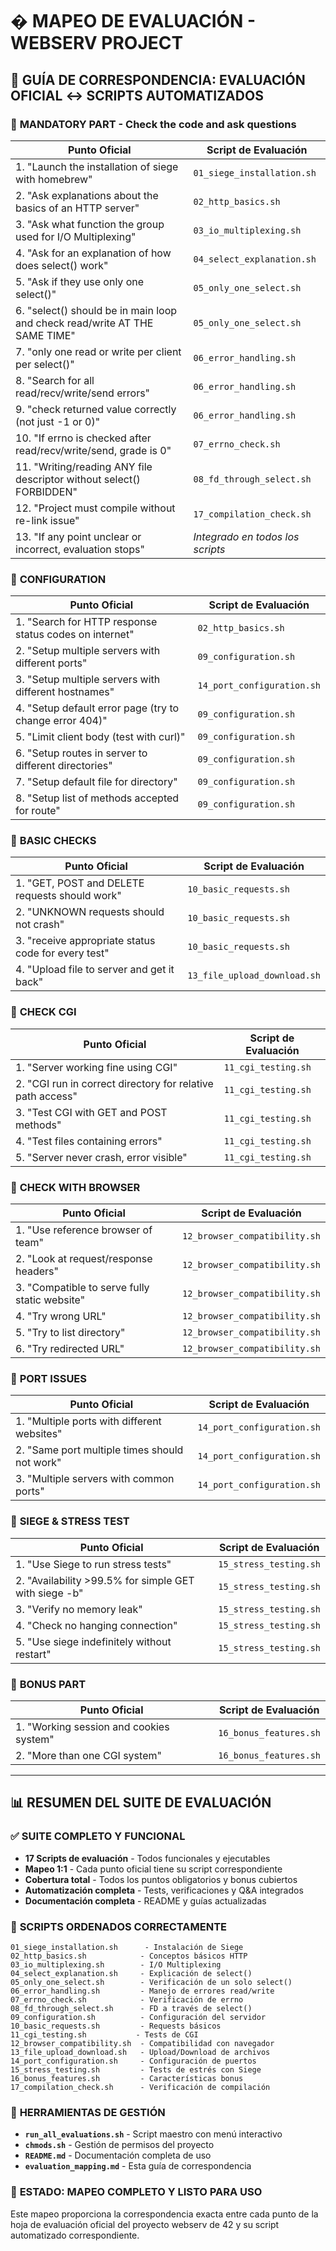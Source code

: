 # � MAPEO DE EVALUACIÓN - WEBSERV PROJECT

## 🎯 **GUÍA DE CORRESPONDENCIA: EVALUACIÓN OFICIAL ↔ SCRIPTS AUTOMATIZADOS**

### 🚨 **MANDATORY PART - Check the code and ask questions**

| Punto Oficial                                                              | Script de Evaluación             |
|----------------------------------------------------------------------------|----------------------------------|
| 1. "Launch the installation of siege with homebrew"                        | `01_siege_installation.sh`       |
| 2. "Ask explanations about the basics of an HTTP server"                   | `02_http_basics.sh`              |
| 3. "Ask what function the group used for I/O Multiplexing"                 | `03_io_multiplexing.sh`          |
| 4. "Ask for an explanation of how does select() work"                      | `04_select_explanation.sh`       |
| 5. "Ask if they use only one select()"                                     | `05_only_one_select.sh`          |
| 6. "select() should be in main loop and check read/write AT THE SAME TIME" | `05_only_one_select.sh`          |
| 7. "only one read or write per client per select()"                        | `06_error_handling.sh`           |
| 8. "Search for all read/recv/write/send errors"                            | `06_error_handling.sh`           |
| 9. "check returned value correctly (not just -1 or 0)"                     | `06_error_handling.sh`           |
| 10. "If errno is checked after read/recv/write/send, grade is 0"           | `07_errno_check.sh`              |
| 11. "Writing/reading ANY file descriptor without select() FORBIDDEN"       | `08_fd_through_select.sh`        |
| 12. "Project must compile without re-link issue"                           | `17_compilation_check.sh`        |
| 13. "If any point unclear or incorrect, evaluation stops"                  | *Integrado en todos los scripts* |

### 🚨 **CONFIGURATION**

| Punto Oficial                                               | Script de Evaluación         |
|-------------------------------------------------------------|------------------------------|
| 1. "Search for HTTP response status codes on internet"      | `02_http_basics.sh`          |
| 2. "Setup multiple servers with different ports"            | `09_configuration.sh`        |
| 3. "Setup multiple servers with different hostnames"        | `14_port_configuration.sh`   |
| 4. "Setup default error page (try to change error 404)"     | `09_configuration.sh`        |
| 5. "Limit client body (test with curl)"                     | `09_configuration.sh`        |
| 6. "Setup routes in server to different directories"        | `09_configuration.sh`        |
| 7. "Setup default file for directory"                       | `09_configuration.sh`        |
| 8. "Setup list of methods accepted for route"               | `09_configuration.sh`        |

### 🚨 **BASIC CHECKS**

| Punto Oficial                                       | Script de Evaluación         |
|-----------------------------------------------------|------------------------------|
| 1. "GET, POST and DELETE requests should work"      | `10_basic_requests.sh`       |
| 2. "UNKNOWN requests should not crash"              | `10_basic_requests.sh`       |
| 3. "receive appropriate status code for every test" | `10_basic_requests.sh`       |
| 4. "Upload file to server and get it back"          | `13_file_upload_download.sh` |

### 🚨 **CHECK CGI**

| Punto Oficial                                               | Script de Evaluación         |
|-------------------------------------------------------------|------------------------------|
| 1. "Server working fine using CGI"                          | `11_cgi_testing.sh`          |
| 2. "CGI run in correct directory for relative path access"  | `11_cgi_testing.sh`          |
| 3. "Test CGI with GET and POST methods"                     | `11_cgi_testing.sh`          |
| 4. "Test files containing errors"                           | `11_cgi_testing.sh`          |
| 5. "Server never crash, error visible"                      | `11_cgi_testing.sh`          |

### 🚨 **CHECK WITH BROWSER**

| Punto Oficial                                       | Script de Evaluación          |
|-----------------------------------------------------|-------------------------------|
| 1. "Use reference browser of team"                  | `12_browser_compatibility.sh` |
| 2. "Look at request/response headers"               | `12_browser_compatibility.sh` |
| 3. "Compatible to serve fully static website"       | `12_browser_compatibility.sh` |
| 4. "Try wrong URL"                                  | `12_browser_compatibility.sh` |
| 5. "Try to list directory"                          | `12_browser_compatibility.sh` |
| 6. "Try redirected URL"                             | `12_browser_compatibility.sh` |

### 🚨 **PORT ISSUES**

| Punto Oficial                                       | Script de Evaluación         |
|-----------------------------------------------------|------------------------------|
| 1. "Multiple ports with different websites"         | `14_port_configuration.sh`   |
| 2. "Same port multiple times should not work"       | `14_port_configuration.sh`   |
| 3. "Multiple servers with common ports"             | `14_port_configuration.sh`   |

### 🚨 **SIEGE & STRESS TEST**

| Punto Oficial                                               | Script de Evaluación         |
|-------------------------------------------------------------|------------------------------|
| 1. "Use Siege to run stress tests"                          | `15_stress_testing.sh`       |
| 2. "Availability >99.5% for simple GET with siege -b"       | `15_stress_testing.sh`       |
| 3. "Verify no memory leak"                                  | `15_stress_testing.sh`       |
| 4. "Check no hanging connection"                            | `15_stress_testing.sh`       |
| 5. "Use siege indefinitely without restart"                 | `15_stress_testing.sh`       |

### 🚨 **BONUS PART**

| Punto Oficial                                       | Script de Evaluación         |
|-----------------------------------------------------|------------------------------|
| 1. "Working session and cookies system"             | `16_bonus_features.sh`       |
| 2. "More than one CGI system"                       | `16_bonus_features.sh`       |

---

## 📊 **RESUMEN DEL SUITE DE EVALUACIÓN**

### ✅ **SUITE COMPLETO Y FUNCIONAL**

- **17 Scripts de evaluación** - Todos funcionales y ejecutables
- **Mapeo 1:1** - Cada punto oficial tiene su script correspondiente
- **Cobertura total** - Todos los puntos obligatorios y bonus cubiertos
- **Automatización completa** - Tests, verificaciones y Q&A integrados
- **Documentación completa** - README y guías actualizadas

### 🎯 **SCRIPTS ORDENADOS CORRECTAMENTE**

```
01_siege_installation.sh      - Instalación de Siege
02_http_basics.sh            - Conceptos básicos HTTP
03_io_multiplexing.sh        - I/O Multiplexing
04_select_explanation.sh     - Explicación de select()
05_only_one_select.sh        - Verificación de un solo select()
06_error_handling.sh         - Manejo de errores read/write
07_errno_check.sh            - Verificación de errno
08_fd_through_select.sh      - FD a través de select()
09_configuration.sh          - Configuración del servidor
10_basic_requests.sh         - Requests básicos
11_cgi_testing.sh           - Tests de CGI
12_browser_compatibility.sh  - Compatibilidad con navegador
13_file_upload_download.sh   - Upload/Download de archivos
14_port_configuration.sh     - Configuración de puertos
15_stress_testing.sh         - Tests de estrés con Siege
16_bonus_features.sh         - Características bonus
17_compilation_check.sh      - Verificación de compilación
```

### 🔧 **HERRAMIENTAS DE GESTIÓN**

- **`run_all_evaluations.sh`** - Script maestro con menú interactivo
- **`chmods.sh`** - Gestión de permisos del proyecto
- **`README.md`** - Documentación completa de uso
- **`evaluation_mapping.md`** - Esta guía de correspondencia

### 🎉 **ESTADO: MAPEO COMPLETO Y LISTO PARA USO**

Este mapeo proporciona la correspondencia exacta entre cada punto de la hoja de evaluación oficial del proyecto webserv de 42 y su script automatizado correspondiente.

